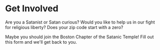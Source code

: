 Get Involved
============

Are you a Satanist or Satan curious? Would you like to help us in our fight for religious liberty? Does your zip code start with a zero?

Maybe you should join the Boston Chapter of the Satanic Temple! Fill out this form and we'll get back to you.
